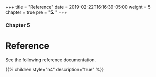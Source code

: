 +++
title = "Reference"
date = 2019-02-22T16:16:39-05:00
weight = 5
chapter = true
pre = "<b>5. </b>"
+++

### Chapter 5

# Reference

See the following reference documentation.

{{% children style="h4" description="true" %}}
